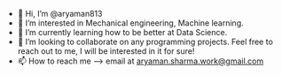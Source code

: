 - 👋 Hi, I’m @aryaman813
- 👀 I’m interested in Mechanical engineering, Machine learning.
- 🌱 I’m currently learning how to be better at Data Science.
- 💞️ I’m looking to collaborate on any programming projects. Feel free to reach out to me, I will be interested in it for sure!
- 📫 How to reach me --> email at aryaman.sharma.work@gmail.com

<!---
aryaman813/aryaman813 is a ✨ special ✨ repository because its `README.md` (this file) appears on your GitHub profile.
You can click the Preview link to take a look at your changes.
--->
